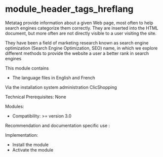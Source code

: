 # module_header_tags_hreflang
Metatag provide information about a given Web page, most often to help search engines categorize them correctly. They are inserted into the HTML document, but more often are not directly visible to a user visiting the site.

They have been a field of marketing research known as search engine optimization (Search Engine Optimization, SEO) name, in which we explore different methods to provide the website a user a better rank in search engines

This module contains

- The language files in English and French
  
Via the installation system administration ClicShopping

Technical Prerequisites: None

Modules:

- Compatibility: >= version 3.0

Recommendation and documentation specific use :


Implementation:

- Install the module
- Activate the module